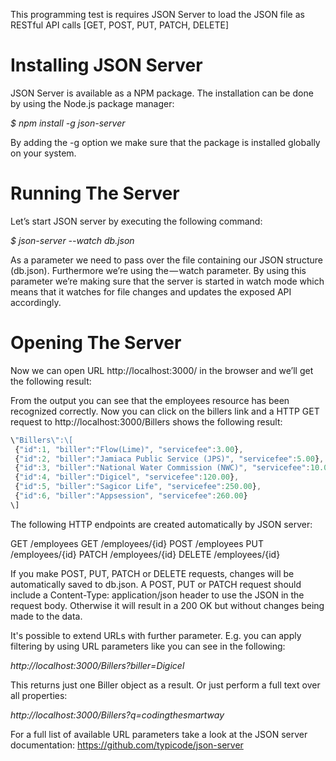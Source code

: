 This programming test is requires JSON Server to load the JSON file as RESTful API calls [GET, POST, PUT, PATCH, DELETE]

# Installing JSON Server
JSON Server is available as a NPM package. The installation can be done by using the Node.js package manager:

_$ npm install -g json-server_

By adding the -g option we make sure that the package is installed globally on your system.

# Running The Server
Let’s start JSON server by executing the following command:

_$ json-server --watch db.json_

As a parameter we need to pass over the file containing our JSON structure (db.json). Furthermore we’re using the — watch parameter. By using this parameter we’re making sure that the server is started in watch mode which means that it watches for file changes and updates the exposed API accordingly.

# Opening The Server
Now we can open URL http://localhost:3000/ in the browser and we’ll get the following result:

From the output you can see that the employees resource has been recognized correctly. Now you can click on the billers link and a HTTP GET request to http://localhost:3000/Billers shows the following result:
```javascript
\"Billers\":\[
 {"id":1, "biller":"Flow(Lime)", "servicefee":3.00},
 {"id":2, "biller":"Jamiaca Public Service (JPS)", "servicefee":5.00},
 {"id":3, "biller":"National Water Commission (NWC)", "servicefee":10.00},
 {"id":4, "biller":"Digicel", "servicefee":120.00},
 {"id":5, "biller":"Sagicor Life", "servicefee":250.00},
 {"id":6, "biller":"Appsession", "servicefee":260.00}
\]
```
The following HTTP endpoints are created automatically by JSON server:

GET    /employees
GET    /employees/{id}
POST   /employees
PUT    /employees/{id}
PATCH  /employees/{id}
DELETE /employees/{id}

If you make POST, PUT, PATCH or DELETE requests, changes will be automatically saved to db.json. A POST, PUT or PATCH request should include a Content-Type: application/json header to use the JSON in the request body. Otherwise it will result in a 200 OK but without changes being made to the data.
 
 It's possible to extend URLs with further parameter. E.g. you can apply filtering by using URL parameters like you can see in the following:
 
 _http://localhost:3000/Billers?biller=Digicel_
 
 This returns just one Biller object as a result. Or just perform a full text over all properties:
 
 _http://localhost:3000/Billers?q=codingthesmartway_
 
 For a full list of available URL parameters take a look at the JSON server documentation: https://github.com/typicode/json-server
